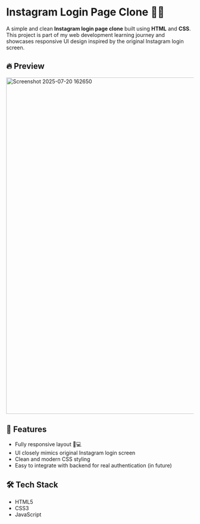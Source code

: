 # Instagram Login Page Clone 🧑‍💻

A simple and clean **Instagram login page clone** built using **HTML** and **CSS**. This project is part of my web development learning journey and showcases responsive UI design inspired by the original Instagram login screen.

## 🔥 Preview


<img width="1888" height="905" alt="Screenshot 2025-07-20 162650" src="https://github.com/user-attachments/assets/157adac0-3ed5-4ff0-8b60-abe0652ad285" />

## 🚀 Features

- Fully responsive layout 📱💻
- UI closely mimics original Instagram login screen
- Clean and modern CSS styling
- Easy to integrate with backend for real authentication (in future)

## 🛠️ Tech Stack

- HTML5
- CSS3
- JavaScript



